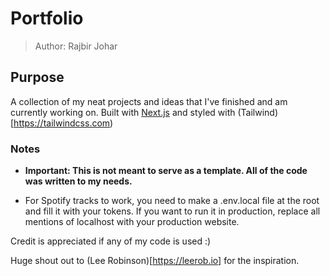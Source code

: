 # Portfolio

> Author: Rajbir Johar

## Purpose

A collection of my neat projects and ideas that I've finished and am currently working on. Built with [Next.js](https://nextjs.org/) and styled with (Tailwind)[https://tailwindcss.com)

### Notes

- **Important: This is not meant to serve as a template. All of the code was written to my needs.**

- For Spotify tracks to work, you need to make a .env.local file at the root and fill it with your tokens. If you want to run it in production, replace all mentions of localhost with your production website. 

Credit is appreciated if any of my code is used :)

Huge shout out to (Lee Robinson)[https://leerob.io] for the inspiration.
